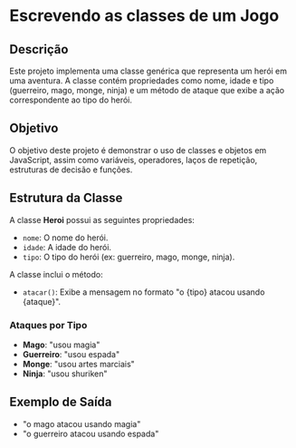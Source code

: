 # Escrevendo as classes de um Jogo

## Descrição

Este projeto implementa uma classe genérica que representa um herói em uma aventura. A classe contém propriedades como nome, idade e tipo (guerreiro, mago, monge, ninja) e um método de ataque que exibe a ação correspondente ao tipo do herói.

## Objetivo

O objetivo deste projeto é demonstrar o uso de classes e objetos em JavaScript, assim como variáveis, operadores, laços de repetição, estruturas de decisão e funções.

## Estrutura da Classe

A classe **Heroi** possui as seguintes propriedades:

- `nome`: O nome do herói.
- `idade`: A idade do herói.
- `tipo`: O tipo do herói (ex: guerreiro, mago, monge, ninja).

A classe inclui o método:

- `atacar()`: Exibe a mensagem no formato "o {tipo} atacou usando {ataque}".

### Ataques por Tipo

- **Mago**: "usou magia"
- **Guerreiro**: "usou espada"
- **Monge**: "usou artes marciais"
- **Ninja**: "usou shuriken"

## Exemplo de Saída

- "o mago atacou usando magia"
- "o guerreiro atacou usando espada"
